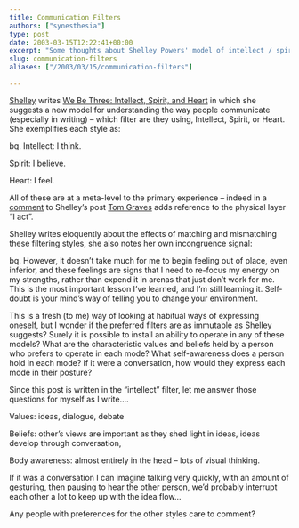 ```yaml
---
title: Communication Filters
authors: ["synesthesia"]
type: post
date: 2003-03-15T12:22:41+00:00
excerpt: "Some thoughts about Shelley Powers' model of intellect / spirit/ heart communication filters."
slug: communication-filters 
aliases: ["/2003/03/15/communication-filters"]

---
```

[Shelley][1] writes [We Be Three: Intellect, Spirit, and Heart][2] in which she suggests a new model for understanding the way people communicate (especially in writing) &#8211; which filter are they using, Intellect, Spirit, or Heart. She exemplifies each style as:

bq. Intellect: I think.
  
Spirit: I believe.
  
Heart: I feel.

All of these are at a meta-level to the primary experience &#8211; indeed in a [comment][3] to Shelley&#8217;s post [Tom Graves][4] adds reference to the physical layer &#8220;I act&#8221;.

Shelley writes eloquently about the effects of matching and mismatching these filtering styles, she also notes her own incongruence signal:

bq. However, it doesn&#8217;t take much for me to begin feeling out of place, even inferior, and these feelings are signs that I need to re-focus my energy on my strengths, rather than expend it in arenas that just don&#8217;t work for me. This is the most important lesson I&#8217;ve learned, and I&#8217;m still learning it. Self-doubt is your mind&#8217;s way of telling you to change your environment.

This is a fresh (to me) way of looking at habitual ways of expressing oneself, but I wonder if the preferred filters are as immutable as Shelley suggests? Surely it is possible to install an ability to operate in any of these models? What are the characteristic values and beliefs held by a person who prefers to operate in each mode? What self-awareness does a person hold in each mode? if it were a conversation, how would they express each mode in their posture?

Since this post is written in the &#8220;intellect&#8221; filter, let me answer those questions for myself as I write&#8230;.

Values: ideas, dialogue, debate
  
Beliefs: other&#8217;s views are important as they shed light in ideas, ideas develop through conversation,
  
Body awareness: almost entirely in the head &#8211; lots of visual thinking. 

If it was a conversation I can imagine talking very quickly, with an amount of gesturing, then pausing to hear the other person, we&#8217;d probably interrupt each other a lot to keep up with the idea flow&#8230;

Any people with preferences for the other styles care to comment?

 [1]: https://weblog.burningbird.net/fires/000968.htm
 [2]: https://weblog.burningbird.net/fires/000968.htm "Burningbird: We Be Three: Intellect, Spirit, and Heart"
 [3]: https://weblog.burningbird.net/fires/000968.htm#comment5215
 [4]: https://www.tomgraves.com.au/